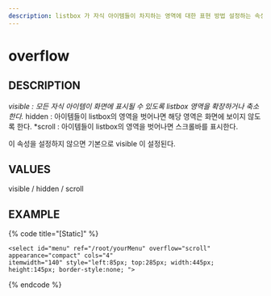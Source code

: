 ```yaml
---
description: listbox 가 자식 아이템들이 차지하는 영역에 대한 표현 방법 설정하는 속성이다.
---
```


# overflow

## DESCRIPTION

_visible : 모든 자식 아이템이 화면에 표시될 수 있도록 listbox 영역을 확장하거나 축소한다._ hidden : 아이템들이 listbox의 영역을 벗어나면 해당 영역은 화면에 보이지 않도록 한다. \*scroll : 아이템들이 listbox의 영역을 벗어나면 스크롤바를 표시한다.

이 속성을 설정하지 않으면 기본으로 visible 이 설정된다.

## VALUES

visible / hidden / scroll

## EXAMPLE

{% code title="\[Static\]" %}
```markup
<select id="menu" ref="/root/yourMenu" overflow="scroll" appearance="compact" cols="4" 
itemwidth="140" style="left:85px; top:285px; width:445px; height:145px; border-style:none; ">
```
{% endcode %}


